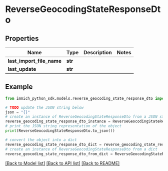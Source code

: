 # ReverseGeocodingStateResponseDto


## Properties

Name | Type | Description | Notes
------------ | ------------- | ------------- | -------------
**last_import_file_name** | **str** |  | 
**last_update** | **str** |  | 

## Example

```python
from immich_python_sdk.models.reverse_geocoding_state_response_dto import ReverseGeocodingStateResponseDto

# TODO update the JSON string below
json = "{}"
# create an instance of ReverseGeocodingStateResponseDto from a JSON string
reverse_geocoding_state_response_dto_instance = ReverseGeocodingStateResponseDto.from_json(json)
# print the JSON string representation of the object
print(ReverseGeocodingStateResponseDto.to_json())

# convert the object into a dict
reverse_geocoding_state_response_dto_dict = reverse_geocoding_state_response_dto_instance.to_dict()
# create an instance of ReverseGeocodingStateResponseDto from a dict
reverse_geocoding_state_response_dto_from_dict = ReverseGeocodingStateResponseDto.from_dict(reverse_geocoding_state_response_dto_dict)
```
[[Back to Model list]](../README.md#documentation-for-models) [[Back to API list]](../README.md#documentation-for-api-endpoints) [[Back to README]](../README.md)


